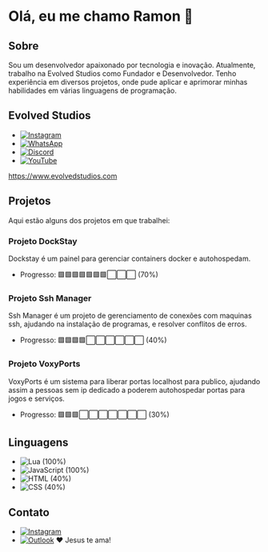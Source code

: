 # Olá, eu me chamo Ramon 👋 

## Sobre
 Sou um desenvolvedor apaixonado por tecnologia e inovação. Atualmente, trabalho na Evolved Studios como Fundador e Desenvolvedor. Tenho experiência em diversos projetos, onde pude aplicar e aprimorar minhas habilidades em várias linguagens de programação.

## Evolved Studios
- [![Instagram](https://img.shields.io/badge/Instagram-E4405F?style=for-the-badge&logo=instagram&logoColor=white)](https://www.instagram.com/evolved_studios) 
- [![WhatsApp](https://img.shields.io/badge/WhatsApp-25D366?style=for-the-badge&logo=whatsapp&logoColor=white)](https://wa.me/5571993138846) 
- [![Discord](https://img.shields.io/badge/Discord-7289DA?style=for-the-badge&logo=discord&logoColor=white)](https://discord.gg/5m6ScA2MnB) 
- [![YouTube](https://img.shields.io/badge/YouTube-FF0000?style=for-the-badge&logo=youtube&logoColor=white)](https://www.youtube.com/@evolved_studios)

https://www.evolvedstudios.com
## Projetos
Aqui estão alguns dos projetos em que trabalhei:

### Projeto DockStay
Dockstay é um painel para gerenciar containers docker e autohospedam.

- Progresso: 🟩🟩🟩🟩🟩🟩🟩⬜⬜⬜ (70%)

### Projeto Ssh Manager
Ssh Manager é um projeto de gerenciamento de conexões com maquinas ssh, ajudando na instalação de programas, e resolver conflitos de erros.

- Progresso: 🟩🟩🟩🟩⬜⬜⬜⬜⬜⬜ (40%)

### Projeto VoxyPorts

VoxyPorts é um sistema para liberar portas localhost para publico, ajudando assim a pessoas sem ip dedicado a poderem autohospedar portas para jogos e serviços.

- Progresso: 🟩🟩🟩⬜⬜⬜⬜⬜⬜⬜ (30%)

## Linguagens
- ![Lua](https://img.shields.io/badge/Lua-2C2D72?style=for-the-badge&logo=lua&logoColor=white) (100%)
- ![JavaScript](https://img.shields.io/badge/JavaScript-F7DF1E?style=for-the-badge&logo=javascript&logoColor=black) (100%)
- ![HTML](https://img.shields.io/badge/HTML5-E34F26?style=for-the-badge&logo=html5&logoColor=white) (40%)
- ![CSS](https://img.shields.io/badge/CSS3-1572B6?style=for-the-badge&logo=css3&logoColor=white) (40%)

## Contato 
- [![Instagram](https://img.shields.io/badge/Instagram-E4405F?style=for-the-badge&logo=instagram&logoColor=white)](https://www.instagram.com/brownteely)
- [![Outlook](https://img.shields.io/badge/Outlook-0078D4?style=for-the-badge&logo=microsoft-outlook&logoColor=white)](mailto:brownt3ely@outlook.com.br)
❤️ Jesus te ama!
